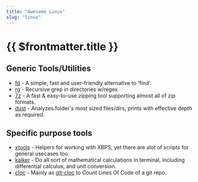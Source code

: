 ```yaml
---
title: "Awesome Linux"
slug: "linux"
---
```


# {{ $frontmatter.title }}

## Generic Tools/Utilities

* [fd](https://github.com/sharkdp/fd) - A simple, fast and user-friendly alternative to 'find'.
* [rg](https://github.com/BurntSushi/ripgrep) - Recursive grep in directories w/regex.
* [7z](https://www.7-zip.org/download.html) - A fast & easy-to-use zipping tool supporting almost all of zip formats.
* [dust](https://github.com/bootandy/dust) - Analyzes folder's most sized files/dirs, prints with effective depth as required.

## Specific purpose tools

* [xtools](https://github.com/leahneukirchen/xtools) - Helpers for working with XBPS, yet there are alot of scripts for general usecases too.
* [kalker](https://github.com/PaddiM8/kalker) - Do all sort of mathematical calculations in terminal, including differential calculus, and unit conversion.
* [cloc](https://github.com/AlDanial/cloc) - Mainly as [git-cloc](https://stackoverflow.com/a/29012789/11377112) to Count Lines Of Code of a git repo.
